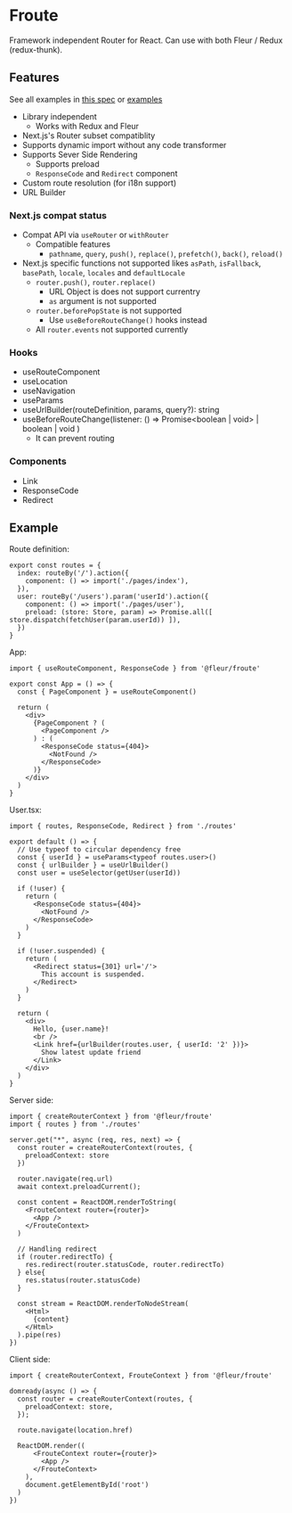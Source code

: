 # Froute

Framework independent Router for React.
Can use with both Fleur / Redux (redux-thunk).

## Features

See all examples in [this spec](https://github.com/fleur-js/froute/blob/master/src/index.spec.tsx) or [examples](https://github.com/fleur-js/froute/tree/master/examples)

- Library independent
  - Works with Redux and Fleur
- Next.js's Router subset compatiblity
- Supports dynamic import without any code transformer
- Supports Sever Side Rendering
  - Supports preload
  - `ResponseCode` and `Redirect` component
- Custom route resolution (for i18n support)
- URL Builder

### Next.js compat status

- Compat API via `useRouter` or `withRouter`
  - Compatible features
    - `pathname`, `query`, `push()`, `replace()`, `prefetch()`, `back()`, `reload()`
- Next.js specific functions not supported likes `asPath`, `isFallback`, `basePath`, `locale`, `locales` and `defaultLocale`
  - `router.push()`, `router.replace()`
    - URL Object is does not support currentry
    - `as` argument is not supported
  - `router.beforePopState` is not supported
    - Use `useBeforeRouteChange()` hooks instead
  - All `router.events` not supported currently

### Hooks

- useRouteComponent
- useLocation
- useNavigation
- useParams
- useUrlBuilder(routeDefinition, params, query?): string
- useBeforeRouteChange(listener: () => Promise&lt;boolean | void&gt; | boolean | void )
  - It can prevent routing

### Components

- Link
- ResponseCode
- Redirect

## Example

Route definition:
```tsx
export const routes = {
  index: routeBy('/').action({
    component: () => import('./pages/index'),
  }),
  user: routeBy('/users').param('userId').action({
    component: () => import('./pages/user'),
    preload: (store: Store, param) => Promise.all([ store.dispatch(fetchUser(param.userId)) ]),
  })
}
```

App:
```tsx
import { useRouteComponent, ResponseCode } from '@fleur/froute'

export const App = () => {
  const { PageComponent } = useRouteComponent()

  return (
    <div>
      {PageComponent ? (
        <PageComponent /> 
      ) : (
        <ResponseCode status={404}>
          <NotFound />
        </ResponseCode>
      )}
    </div>
  )
}
```

User.tsx:
```tsx
import { routes, ResponseCode, Redirect } from './routes'

export default () => {
  // Use typeof to circular dependency free
  const { userId } = useParams<typeof routes.user>()
  const { urlBuilder } = useUrlBuilder()
  const user = useSelector(getUser(userId))

  if (!user) {
    return (
      <ResponseCode status={404}>
        <NotFound />
      </ResponseCode>
    )
  }

  if (!user.suspended) {
    return (
      <Redirect status={301} url='/'>
        This account is suspended.
      </Redirect>
    )
  }
  
  return (
    <div>
      Hello, {user.name}!
      <br />
      <Link href={urlBuilder(routes.user, { userId: '2' })}>
        Show latest update friend
      </Link>
    </div>
  )
}
```


Server side:
```tsx
import { createRouterContext } from '@fleur/froute'
import { routes } from './routes'

server.get("*", async (req, res, next) => {
  const router = createRouterContext(routes, {
    preloadContext: store
  })

  router.navigate(req.url)
  await context.preloadCurrent();

  const content = ReactDOM.renderToString(
    <FrouteContext router={router}>
      <App />
    </FrouteContext>
  )

  // Handling redirect
  if (router.redirectTo) {
    res.redirect(router.statusCode, router.redirectTo)
  } else{
    res.status(router.statusCode)
  }
  
  const stream = ReactDOM.renderToNodeStream(
    <Html>
      {content}
    </Html>
  ).pipe(res)
})
```

Client side:
```tsx
import { createRouterContext, FrouteContext } from '@fleur/froute'

domready(async () => {
  const router = createRouterContext(routes, {
    preloadContext: store,
  });

  route.navigate(location.href)

  ReactDOM.render((
      <FrouteContext router={router}>
        <App />
      </FrouteContext>
    ),
    document.getElementById('root')
  )
})
```
